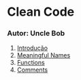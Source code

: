 # Clean Code
### Autor: Uncle Bob

1) [Introdução](https://github.com/mathnogueira/resenha-livros/tree/master/cleanCode/Cap1.md)
2) [Meaningful Names](https://github.com/mathnogueira/resenha-livros/tree/master/cleanCode/Cap2.md)
3) [Functions](https://github.com/mathnogueira/resenha-livros/tree/master/cleanCode/Cap3.md)
3) [Comments](https://github.com/mathnogueira/resenha-livros/tree/master/cleanCode/Cap4.md)